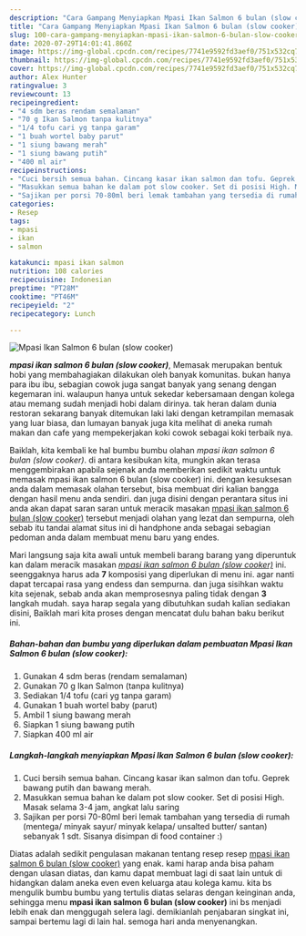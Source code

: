 ```yaml
---
description: "Cara Gampang Menyiapkan Mpasi Ikan Salmon 6 bulan (slow cooker) Lezat"
title: "Cara Gampang Menyiapkan Mpasi Ikan Salmon 6 bulan (slow cooker) Lezat"
slug: 100-cara-gampang-menyiapkan-mpasi-ikan-salmon-6-bulan-slow-cooker-lezat
date: 2020-07-29T14:01:41.860Z
image: https://img-global.cpcdn.com/recipes/7741e9592fd3aef0/751x532cq70/mpasi-ikan-salmon-6-bulan-slow-cooker-foto-resep-utama.jpg
thumbnail: https://img-global.cpcdn.com/recipes/7741e9592fd3aef0/751x532cq70/mpasi-ikan-salmon-6-bulan-slow-cooker-foto-resep-utama.jpg
cover: https://img-global.cpcdn.com/recipes/7741e9592fd3aef0/751x532cq70/mpasi-ikan-salmon-6-bulan-slow-cooker-foto-resep-utama.jpg
author: Alex Hunter
ratingvalue: 3
reviewcount: 13
recipeingredient:
- "4 sdm beras rendam semalaman"
- "70 g Ikan Salmon tanpa kulitnya"
- "1/4 tofu cari yg tanpa garam"
- "1 buah wortel baby parut"
- "1 siung bawang merah"
- "1 siung bawang putih"
- "400 ml air"
recipeinstructions:
- "Cuci bersih semua bahan. Cincang kasar ikan salmon dan tofu. Geprek bawang putih dan bawang merah."
- "Masukkan semua bahan ke dalam pot slow cooker. Set di posisi High. Masak selama 3-4 jam, angkat lalu saring"
- "Sajikan per porsi 70-80ml beri lemak tambahan yang tersedia di rumah (mentega/ minyak sayur/ minyak kelapa/ unsalted butter/ santan) sebanyak 1 sdt. Sisanya disimpan di food container :)"
categories:
- Resep
tags:
- mpasi
- ikan
- salmon

katakunci: mpasi ikan salmon 
nutrition: 108 calories
recipecuisine: Indonesian
preptime: "PT28M"
cooktime: "PT46M"
recipeyield: "2"
recipecategory: Lunch

---
```



![Mpasi Ikan Salmon 6 bulan (slow cooker)](https://img-global.cpcdn.com/recipes/7741e9592fd3aef0/751x532cq70/mpasi-ikan-salmon-6-bulan-slow-cooker-foto-resep-utama.jpg)

<b><i>mpasi ikan salmon 6 bulan (slow cooker)</i></b>, Memasak merupakan bentuk hobi yang membahagiakan dilakukan oleh banyak komunitas. bukan hanya para ibu ibu, sebagian cowok juga sangat banyak yang senang dengan kegemaran ini. walaupun hanya untuk sekedar kebersamaan dengan kolega atau memang sudah menjadi hobi dalam dirinya. tak heran dalam dunia restoran sekarang banyak ditemukan laki laki dengan ketrampilan memasak yang luar biasa, dan lumayan banyak juga kita melihat di aneka rumah makan dan cafe yang mempekerjakan koki cowok sebagai koki terbaik nya.

Baiklah, kita kembali ke hal bumbu bumbu olahan <i>mpasi ikan salmon 6 bulan (slow cooker)</i>. di antara kesibukan kita, mungkin akan terasa menggembirakan apabila sejenak anda memberikan sedikit waktu untuk memasak mpasi ikan salmon 6 bulan (slow cooker) ini. dengan kesuksesan anda dalam memasak olahan tersebut, bisa membuat diri kalian bangga dengan hasil menu anda sendiri. dan juga disini dengan perantara situs ini anda akan dapat saran saran untuk meracik masakan <u>mpasi ikan salmon 6 bulan (slow cooker)</u> tersebut menjadi olahan yang lezat dan sempurna, oleh sebab itu tandai alamat situs ini di handphone anda sebagai sebagian pedoman anda dalam membuat menu baru yang endes.




Mari langsung saja kita awali untuk membeli barang barang yang diperuntuk kan dalam meracik masakan <u><i>mpasi ikan salmon 6 bulan (slow cooker)</i></u> ini. seenggaknya harus ada <b>7</b> komposisi yang diperlukan di menu ini. agar nanti dapat tercapai rasa yang endess dan sempurna. dan juga sisihkan waktu kita sejenak, sebab anda akan memprosesnya paling tidak dengan <b>3</b> langkah mudah. saya harap segala yang dibutuhkan sudah kalian sediakan disini, Baiklah mari kita proses dengan mencatat dulu bahan baku berikut ini.

<!--inarticleads1-->

##### Bahan-bahan dan bumbu yang diperlukan dalam pembuatan Mpasi Ikan Salmon 6 bulan (slow cooker):

1. Gunakan 4 sdm beras (rendam semalaman)
1. Gunakan 70 g Ikan Salmon (tanpa kulitnya)
1. Sediakan 1/4 tofu (cari yg tanpa garam)
1. Gunakan 1 buah wortel baby (parut)
1. Ambil 1 siung bawang merah
1. Siapkan 1 siung bawang putih
1. Siapkan 400 ml air




<!--inarticleads2-->

##### Langkah-langkah menyiapkan Mpasi Ikan Salmon 6 bulan (slow cooker):

1. Cuci bersih semua bahan. Cincang kasar ikan salmon dan tofu. Geprek bawang putih dan bawang merah.
1. Masukkan semua bahan ke dalam pot slow cooker. Set di posisi High. Masak selama 3-4 jam, angkat lalu saring
1. Sajikan per porsi 70-80ml beri lemak tambahan yang tersedia di rumah (mentega/ minyak sayur/ minyak kelapa/ unsalted butter/ santan) sebanyak 1 sdt. Sisanya disimpan di food container :)




Diatas adalah sedikit pengulasan makanan tentang resep resep <u>mpasi ikan salmon 6 bulan (slow cooker)</u> yang enak. kami harap anda bisa paham dengan ulasan diatas, dan kamu dapat membuat lagi di saat lain untuk di hidangkan dalam aneka even even keluarga atau kolega kamu. kita bs mengulik bumbu bumbu yang tertulis diatas selaras dengan keinginan anda, sehingga menu <b>mpasi ikan salmon 6 bulan (slow cooker)</b> ini bs menjadi lebih enak dan menggugah selera lagi. demikianlah penjabaran singkat ini, sampai bertemu lagi di lain hal. semoga hari anda menyenangkan.
